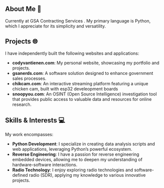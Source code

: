 ## About Me 🚀
Currently at GSA Contracting Services . My primary language is Python, which I appreciate for its simplicity and versatility.

## Projects 🌐
 I have independently built the following websites and applications:

- **codyvantienen.com**: My personal website, showcasing my portfolio and projects.
- **gsanerds.com**: A software solution designed to enhance government sales processes.
- **chikcam.com**: An interactive streaming platform featuring a unique chicken cam, built with esp32 develeopment boards 
- **snoopyou.com**: An OSINT (Open Source Intelligence) investigation tool that provides public access to valuable data and resources for online research.

## Skills & Interests 💻
My work encompasses:

- **Python Development**: I specialize in creating data analysis scripts and web applications, leveraging Python’s powerful ecosystem.
- **Reverse Engineering**: I have a passion for reverse engineering embedded devices, allowing me to deepen my understanding of hardware-software interactions.
- **Radio Technology**: I enjoy exploring radio technologies and software-defined radio (SDR), applying my knowledge to various innovative projects.



